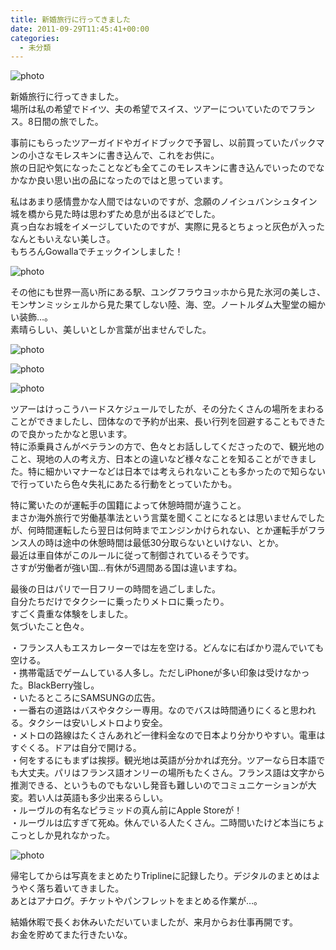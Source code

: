 ```yaml
---
title: 新婚旅行に行ってきました
date: 2011-09-29T11:45:41+00:00
categories:
  - 未分類
---
```

![photo](./5f92cf4569836f825be9801c8af31a01.png)

新婚旅行に行ってきました。  
場所は私の希望でドイツ、夫の希望でスイス、ツアーについていたのでフランス。8日間の旅でした。

事前にもらったツアーガイドやガイドブックで予習し、以前買っていたパックマンの小さなモレスキンに書き込んで、これをお供に。  
旅の日記や気になったことなども全てこのモレスキンに書き込んでいったのでなかなか良い思い出の品になったのではと思っています。

私はあまり感情豊かな人間ではないのですが、念願のノイシュバンシュタイン城を橋から見た時は思わずため息が出るほどでした。  
真っ白なお城をイメージしていたのですが、実際に見るとちょっと灰色が入ったなんともいえない美しさ。  
もちろんGowallaでチェックインしました！

![photo](./20110929-205800.jpg)

その他にも世界一高い所にある駅、ユングフラウヨッホから見た氷河の美しさ、モンサンミッシェルから見た果てしない陸、海、空。ノートルダム大聖堂の細かい装飾…。  
素晴らしい、美しいとしか言葉が出ませんでした。

![photo](./20110929-205226.jpg)

![photo](./20110929-205252.jpg)

![photo](./20110929-205307.jpg)

ツアーはけっこうハードスケジュールでしたが、その分たくさんの場所をまわることができましたし、団体なので予約が出来、長い行列を回避することもできたので良かったかなと思います。  
特に添乗員さんがベテランの方で、色々とお話ししてくださったので、観光地のこと、現地の人の考え方、日本との違いなど様々なことを知ることができました。特に細かいマナーなどは日本では考えられないことも多かったので知らないで行っていたら色々失礼にあたる行動をとっていたかも。

特に驚いたのが運転手の国籍によって休憩時間が違うこと。  
まさか海外旅行で労働基準法という言葉を聞くことになるとは思いませんでしたが、何時間運転したら翌日は何時までエンジンかけられない、とか運転手がフランス人の時は途中の休憩時間は最低30分取らないといけない、とか。  
最近は車自体がこのルールに従って制御されているそうです。  
さすが労働者が強い国…有休が5週間ある国は違いますね。

最後の日はパリで一日フリーの時間を過ごしました。  
自分たちだけでタクシーに乗ったりメトロに乗ったり。  
すごく貴重な体験をしました。  
気づいたこと色々。

・フランス人もエスカレーターでは左を空ける。どんなに右ばかり混んでいても空ける。  
・携帯電話でゲームしている人多し。ただしiPhoneが多い印象は受けなかった。BlackBerry強し。  
・いたるところにSAMSUNGの広告。  
・一番右の道路はバスやタクシー専用。なのでバスは時間通りにくると思われる。タクシーは安いしメトロより安全。  
・メトロの路線はたくさんあれど一律料金なので日本より分かりやすい。電車はすぐくる。ドアは自分で開ける。  
・何をするにもまずは挨拶。観光地は英語が分かれば充分。ツアーなら日本語でも大丈夫。パリはフランス語オンリーの場所もたくさん。フランス語は文字から推測できる、というものでもないし発音も難しいのでコミュニケーションが大変。若い人は英語も多少出来るらしい。  
・ルーヴルの有名なピラミッドの真ん前にApple Storeが！  
・ルーヴルは広すぎて死ぬ。休んでいる人たくさん。二時間いたけど本当にちょこっとしか見れなかった。

![photo](./20110929-204639.jpg)

帰宅してからは写真をまとめたりTriplineに記録したり。デジタルのまとめはようやく落ち着いてきました。  
あとはアナログ。チケットやパンフレットをまとめる作業が…。

結婚休暇で長くお休みいただいていましたが、来月からお仕事再開です。  
お金を貯めてまた行きたいな。

